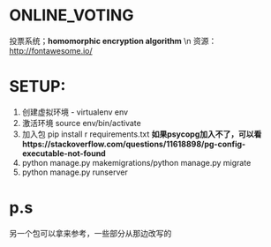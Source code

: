 # ONLINE_VOTING
投票系统；**homomorphic encryption algorithm** \n
资源：http://fontawesome.io/

# SETUP:
1) 创建虚拟环境 - virtualenv env
2) 激活环境 source env/bin/activate
3) 加入包 pip install r requirements.txt
   **如果psycopg加入不了，可以看https://stackoverflow.com/questions/11618898/pg-config-executable-not-found**
4) python manage.py makemigrations/python manage.py migrate
5) python manage.py runserver

# p.s
另一个包可以拿来参考，一些部分从那边改写的
